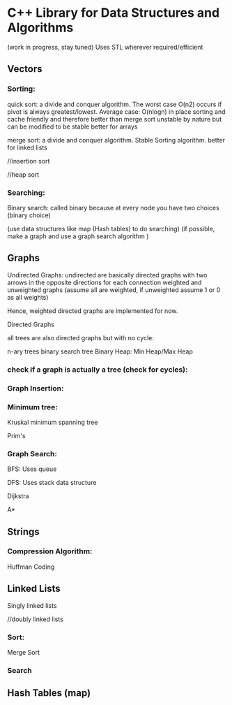 # C++ Library for Data Structures and Algorithms
(work in progress, stay tuned)
Uses STL wherever required/efficient
## Vectors

### Sorting:

quick sort: a divide and conquer algorithm. The worst case O(n2) occurs if pivot is always greatest/lowest.
            Average case: O(nlogn)
            in place sorting and cache friendly and therefore better than merge sort
            unstable by nature but can be modified to be stable
            better for arrays

merge sort: a divide and conquer algorithm. Stable Sorting algorithm. 
            better for linked lists

//insertion sort

//heap sort


### Searching:

Binary search: called binary because at every node you have two choices (binary choice)

(use data structures like map (Hash tables) to do searching)
(if possible, make a graph and use a graph search algorithm )

## Graphs

Undirected Graphs: undirected are basically directed graphs with two arrows in the opposite directions for each connection
weighted and unweighted graphs (assume all are weighted, if unweighted assume 1 or 0 as all weights)

Hence, weighted directed graphs are implemented for now.

Directed Graphs

all trees are also directed graphs but with no cycle:

n-ary trees
binary search tree
Binary Heap: Min Heap/Max Heap

### check if a graph is actually a tree (check for cycles):

### Graph Insertion:

### Minimum tree:
Kruskal minimum spanning tree

Prim's 

### Graph Search:
BFS: Uses queue

DFS: Uses stack data structure

Dijkstra

A*

## Strings

### Compression Algorithm:
Huffman Coding

## Linked Lists

Singly linked lists

//doubly linked lists

### Sort:
Merge Sort

### Search

## Hash Tables (map)

